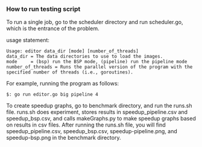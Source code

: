 ### How to run testing script
To run a single job, go to the scheduler directory and run scheduler.go, which is the entrance of the problem.

usage statement:

    Usage: editor data_dir [mode] [number_of_threads]
    data_dir = The data directories to use to load the images.
    mode     = (bsp) run the BSP mode, (pipeline) run the pipeline mode
    number_of_threads = Runs the parallel version of the program with the specified number of threads (i.e., goroutines).

For example, running the program as follows:

    $: go run editor.go big pipeline 4

To create speedup graphs, go to benchmark directory, and run the runs.sh file. runs.sh does experiment, stores results in speedup_pipeline.csv and speedup_bsp.csv, and calls makeGraphs.py to make speedup graphs based on results in csv files. After running the runs.sh file, you will find speedup_pipeline.csv, speedup_bsp.csv, speedup-pipeline.png, and speedup-bsp.png in the benchmark directory.
